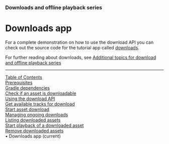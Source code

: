 ### Downloads and offline playback series
# Downloads app
For a complete demonstration on how to use the download API you can check out the source code
for the tutorial app called [downloads](https://github.com/EricssonBroadcastServices/EnigmaRiverAndroidTutorialApps/tree/r3.7.0-BETA-1/downloads).

For further reading about downloads, see [Additional topics for download and offline playback series](../index.md#additional-topics-for-download-and-offline-playback-series)


___
[Table of Contents](../index.md)<br/>
[Prerequisites](prerequisites.md)<br/>
[Gradle dependencies](dependencies.md)<br/>
[Check if an asset is downloadable](check_downloadability.md)<br/>
[Using the download API](enigma_download.md)<br/>
[Get available tracks for download](get_download_info.md)<br/>
[Start asset download](start_download.md)<br/>
[Managing ongoing downloads](ongoing_downloads.md)<br/>
[Listing downloaded assets](list_downloads.md)<br/>
[Start playback of a downloaded asset](play_download.md)<br/>
[Remove downloaded assets](remove_download.md)<br/>
&bull; Downloads app (current)<br/>
